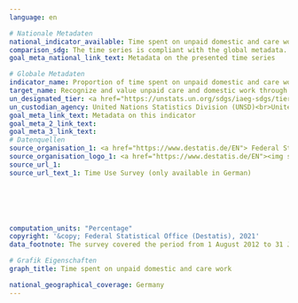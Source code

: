 ```yaml
---
language: en    

# Nationale Metadaten    
national_indicator_available: Time spent on unpaid domestic and care work    
comparison_sdg: The time series is compliant with the global metadata.    
goal_meta_national_link_text: Metadata on the presented time series    

# Globale Metadaten    
indicator_name: Proportion of time spent on unpaid domestic and care work, by sex, age and location    
target_name: Recognize and value unpaid care and domestic work through the provision of public services, infrastructure and social protection policies and the promotion of shared responsibility within the household and the family as nationally appropriate    
un_designated_tier: <a href="https://unstats.un.org/sdgs/iaeg-sdgs/tier-classification/" title="Click here for more information on the UN tier classification."  target="_blank">Tier II</a>    
un_custodian_agency: United Nations Statistics Division (UNSD)<br>United Nations Entity for Gender Equality and the Empowerment of Women (UN Women)    
goal_meta_link_text: Metadata on this indicator    
goal_meta_2_link_text:     
goal_meta_3_link_text:         
# Datenquellen
source_organisation_1: <a href="https://www.destatis.de/EN"> Federal Statistical Office (Destatis) </a>
source_organisation_logo_1: <a href="https://www.destatis.de/EN"><img src="https://g205sdgs.github.io/sdg-indicators/public/OrgImgEn/destatis.png" alt="Logo destatis" style="height:60px; width:148px"/></a>
source_url_1: 
source_url_text_1: Time Use Survey (only available in German)





    
computation_units: "Percentage"    
copyright: '&copy; Federal Statistical Office (Destatis), 2021'    
data_footnote: The survey covered the period from 1 August 2012 to 31 July 2013.    

# Grafik Eigenschaften    
graph_title: Time spent on unpaid domestic and care work    

national_geographical_coverage: Germany    
---
```


<span></span>